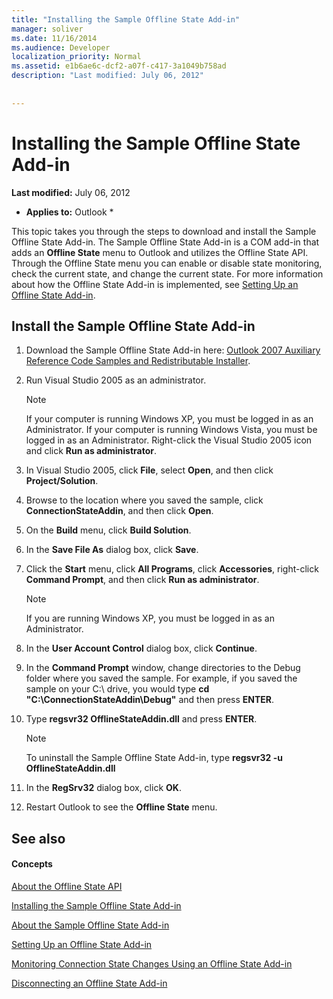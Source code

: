 ```yaml
---
title: "Installing the Sample Offline State Add-in"
manager: soliver
ms.date: 11/16/2014
ms.audience: Developer
localization_priority: Normal
ms.assetid: e1b6ae6c-dcf2-a07f-c417-3a1049b758ad
description: "Last modified: July 06, 2012"
 
 
---
```


# Installing the Sample Offline State Add-in

 **Last modified:** July 06, 2012 
  
 * **Applies to:** Outlook * 
  
This topic takes you through the steps to download and install the Sample Offline State Add-in. The Sample Offline State Add-in is a COM add-in that adds an **Offline State** menu to Outlook and utilizes the Offline State API. Through the Offline State menu you can enable or disable state monitoring, check the current state, and change the current state. For more information about how the Offline State Add-in is implemented, see [Setting Up an Offline State Add-in](setting-up-an-offline-state-add-in.md).
  
## Install the Sample Offline State Add-in

1. Download the Sample Offline State Add-in here: [Outlook 2007 Auxiliary Reference Code Samples and Redistributable Installer](http://www.microsoft.com/en-us/download/details.aspx?id=24102).
    
2. Run Visual Studio 2005 as an administrator.
    
    > [!NOTE]
    > If your computer is running Windows XP, you must be logged in as an Administrator. If your computer is running Windows Vista, you must be logged in as an Administrator. Right-click the Visual Studio 2005 icon and click **Run as administrator**. 
  
3. In Visual Studio 2005, click **File**, select **Open**, and then click **Project/Solution**.
    
4. Browse to the location where you saved the sample, click **ConnectionStateAddin**, and then click **Open**.
    
5. On the **Build** menu, click **Build Solution**.
    
6. In the **Save File As** dialog box, click **Save**.
    
7. Click the **Start** menu, click **All Programs**, click **Accessories**, right-click **Command Prompt**, and then click **Run as administrator**.
    
    > [!NOTE]
    > If you are running Windows XP, you must be logged in as an Administrator. 
  
8. In the **User Account Control** dialog box, click **Continue**.
    
9. In the **Command Prompt** window, change directories to the Debug folder where you saved the sample. For example, if you saved the sample on your C:\ drive, you would type **cd "C:\ConnectionStateAddin\Debug"** and then press **ENTER**. 
    
10. Type **regsvr32 OfflineStateAddin.dll** and press **ENTER**. 
    
    > [!NOTE]
    > To uninstall the Sample Offline State Add-in, type **regsvr32 -u OfflineStateAddin.dll**
  
11. In the **RegSrv32** dialog box, click **OK**.
    
12. Restart Outlook to see the **Offline State** menu. 
    
## See also

#### Concepts

[About the Offline State API](about-the-offline-state-api.md)
  
[Installing the Sample Offline State Add-in](installing-the-sample-offline-state-add-in.md)
  
[About the Sample Offline State Add-in](about-the-sample-offline-state-add-in.md)
  
[Setting Up an Offline State Add-in](setting-up-an-offline-state-add-in.md)
  
[Monitoring Connection State Changes Using an Offline State Add-in](monitoring-connection-state-changes-using-an-offline-state-add-in.md)
  
[Disconnecting an Offline State Add-in](disconnecting-an-offline-state-add-in.md)


